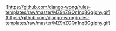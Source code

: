 ![https://github.com/django-wong/rules-templates/raw/master/MZ9nZGQn1nqBGgiphy.gif](https://github.com/django-wong/rules-templates/raw/master/MZ9nZGQn1nqBGgiphy.gif)
